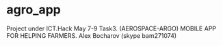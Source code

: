 # agro_app

Project under ICT.Hack May 7-9
Task3. (AEROSPACE-ARGO) 
MOBILE APP FOR HELPING FARMERS.
Alex Bocharov (skype bam271074)
